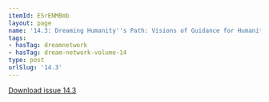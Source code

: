 ```yaml
---
itemId: ESrENMBmb
layout: page
name: '14.3: Dreaming Humanity''s Path: Visions of Guidance for Humanity'
tags:
- hasTag: dreamnetwork
- hasTag: dream-network-volume-14
type: post
urlSlug: '14.3'
---
```

<a href="files/pdfs/Volume_14/14.3-Dream-Network-Vol-14-No-3.pdf" download="">Download issue 14.3</a>